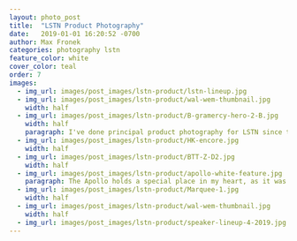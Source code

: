 ```yaml
---
layout: photo_post
title:  "LSTN Product Photography"
date:   2019-01-01 16:20:52 -0700
author: Max Fronek
categories: photography lstn
feature_color: white
cover_color: teal
order: 7
images:
  - img_url: images/post_images/lstn-product/lstn-lineup.jpg
  - img_url: images/post_images/lstn-product/wal-wem-thumbnail.jpg
    width: half 
  - img_url: images/post_images/lstn-product/B-gramercy-hero-2-B.jpg
    width: half
    paragraph: I've done principal product photography for LSTN since the founding of the company in 2013, whgen I shot their pre-launch product photos. These photos have been used in many applications, including packaging, ecommerce, online and print ads, and billboards.
  - img_url: images/post_images/lstn-product/HK-encore.jpg
    width: half
  - img_url: images/post_images/lstn-product/BTT-Z-D2.jpg
    width: half
  - img_url: images/post_images/lstn-product/apollo-white-feature.jpg
    paragraph: The Apollo holds a special place in my heart, as it was the first product I helped to design while working full-time for LSTN. Though manufacturing difficulties forced us to stop manufacturing it after only a short time, the speaker received <a title="Gizmodo used my photography in this review of the Apollo" href="https://gizmodo.com/buy-this-wooden-speaker-help-a-deaf-person-hear-1756948892" target="_blank">rave reviews</a> for both its looks and sound quality.
  - img_url: images/post_images/lstn-product/Marquee-1.jpg
    width: half
  - img_url: images/post_images/lstn-product/wal-wem-thumbnail.jpg
    width: half    
  - img_url: images/post_images/lstn-product/speaker-lineup-4-2019.jpg
---
```



